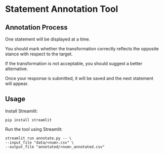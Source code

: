 # Statement Annotation Tool

## Annotation Process
One statement will be displayed at a time.

You should mark whether the transformation correctly reflects the opposite stance with respect to the target.

If the transformation is not acceptable, you should suggest a better alternative.

Once your response is submitted, it will be saved and the next statement will appear.

## Usage
Install Streamlit:
```
pip install streamlit
```
Run the tool using Streamlit:
```
streamlit run annotate.py -- \
--input_file "data/<num>.csv" \
--output_file "annotated/<num>_annotated.csv"
```

